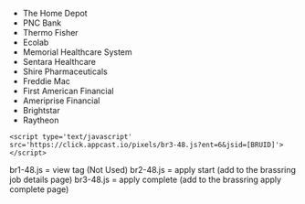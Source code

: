 - The Home Depot
- PNC Bank
- Thermo Fisher
- Ecolab
- Memorial Healthcare System
- Sentara Healthcare
- Shire Pharmaceuticals
- Freddie Mac
- First American Financial
- Ameriprise Financial
- Brightstar
- Raytheon

`<script type='text/javascript' src='https://click.appcast.io/pixels/br3-48.js?ent=6&jsid=[BRUID]'></script>`

br1-48.js = view tag (Not Used)
br2-48.js = apply start (add to the brassring job details page)
br3-48.js = apply complete (add to the brassring apply complete page)
